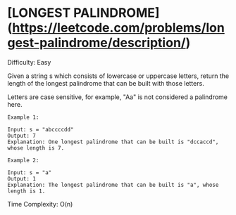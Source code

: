 # [LONGEST PALINDROME] (https://leetcode.com/problems/longest-palindrome/description/)

Difficulty: Easy

Given a string s which consists of lowercase or uppercase letters, return the length of the longest palindrome that can be built with those letters.

Letters are case sensitive, for example, "Aa" is not considered a palindrome here.

```
Example 1:

Input: s = "abccccdd"
Output: 7
Explanation: One longest palindrome that can be built is "dccaccd", whose length is 7.
```
```
Example 2:

Input: s = "a"
Output: 1
Explanation: The longest palindrome that can be built is "a", whose length is 1.
```

Time Complexity: O(n)

